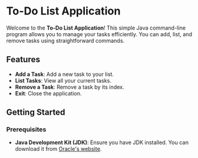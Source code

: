# To-Do List Application

Welcome to the **To-Do List Application**! This simple Java command-line program allows you to manage your tasks efficiently. You can add, list, and remove tasks using straightforward commands.

## Features

- **Add a Task**: Add a new task to your list.
- **List Tasks**: View all your current tasks.
- **Remove a Task**: Remove a task by its index.
- **Exit**: Close the application.

## Getting Started

### Prerequisites

- **Java Development Kit (JDK)**: Ensure you have JDK installed. You can download it from [Oracle's website](https://www.oracle.com/java/technologies/javase-downloads.html).
